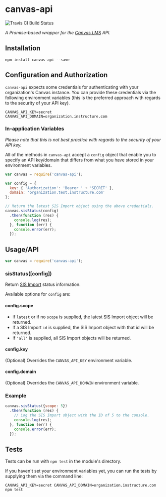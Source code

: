 # canvas-api

![Travis CI Build Status](https://travis-ci.org/neurotech/canvas-api.svg?branch=master)

*A Promise-based wrapper for the [Canvas LMS](http://www.canvaslms.com/) API.*

## Installation

`npm install canvas-api --save`

## Configuration and Authorization

`canvas-api` expects some credentials for authenticating with your organization's Canvas instance. You can provide these credentials via the following environment variables (this is the preferred approach with regards to the security of your API key).

```
CANVAS_API_KEY=secret
CANVAS_API_DOMAIN=organization.instructure.com
```

### In-application Variables

*Please note that this is not best practice with regards to the security of your API key.*

All of the methods in `canvas-api` accept a `config` object that enable you to specify an API key/domain that differs from what you have stored in your environment variables.

``` javascript
var canvas = require('canvas-api');

var config = {
  key: { 'Authorization': 'Bearer ' + 'SECRET' },
  domain: 'organization.test.instructure.com'
};

// Return the latest SIS Import object using the above credentials.
canvas.sisStatus(config)
  .then(function (res) {
    console.log(res);
  }, function (err) {
    console.error(err);
  });
```

## Usage/API

``` javascript
var canvas = require('canvas-api');
```

### sisStatus([config])

Return [SIS Import](https://canvas.instructure.com/doc/api/sis_imports.html#SisImport) status information.

Available options for `config` are:

#### config.scope

 - If `latest` or if no `scope` is supplied, the latest SIS Import object will be returned.
 - If a SIS Import `id` is supplied, the SIS Import object with that id will be returned.
 - If `'all'` is supplied, all SIS Import objects will be returned.

#### config.key

(Optional) Overrides the `CANVAS_API_KEY` environment variable.

#### config.domain

(Optional) Overrides the `CANVAS_API_DOMAIN` environment variable.

### Example

``` javascript
canvas.sisStatus({scope: 5})
  .then(function (res) {
    // Log the SIS Import object with the ID of 5 to the console.
    console.log(res);
  }, function (err) {
    console.error(err);
  });
```

## Tests

Tests can be run with `npm test` in the module's directory.

If you haven't set your environment variables yet, you can run the tests by supplying them via the command line:

`CANVAS_API_KEY=secret CANVAS_API_DOMAIN=organization.instructure.com npm test`

